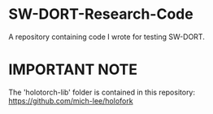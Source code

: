# SW-DORT-Research-Code
A repository containing code I wrote for testing SW-DORT.

# IMPORTANT NOTE
The 'holotorch-lib' folder is contained in this repository: https://github.com/mich-lee/holofork
